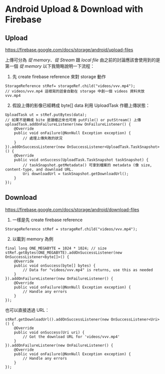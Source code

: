 # Android Upload & Download with Firebase

## Upload
https://firebase.google.com/docs/storage/android/upload-files

上傳可分為 *從 memory*、*從 Stream* 跟 *local file*
由之前的討論應該會使用到的是第一個 *從 memory*
以下我簡略說明一下流程：

1. 先 create firebase reference 來對 storage 動作

```
StorageReference stRef= storageRef.child("videos/vvv.mp4");
// videos/vvv.mp4 這樣寫的話會自動在 storage 中創一個 videos 資料夾放 vvv.mp4 
```

2. 假設上傳的影像已經轉成 byte[] data
利用 UploadTask 作聽上傳狀態：

```
UploadTask ut = stRef.putBytes(data); 
// 如果不是轉成 bite 是讀檔近來也可用 putFile() or putStream() 上傳
uploadTask.addOnFailureListener(new OnFailureListener() {
    @Override
    public void onFailure(@NonNull Exception exception) {
        // 處理上傳失敗的狀況
    }
}).addOnSuccessListener(new OnSuccessListener<UploadTask.TaskSnapshot>() {
    @Override
    public void onSuccess(UploadTask.TaskSnapshot taskSnapshot) {
        // taskSnapshot.getMetadata() 可拿到檔案的 metadata (像 size, content-type, and download URL.
        Uri downloadUrl = taskSnapshot.getDownloadUrl();
    }
});
```

## Download
https://firebase.google.com/docs/storage/android/download-files

1. 一樣是先 create firebase reference
```
StorageReference stRef = storageRef.child("videos/vvv.mp4");
```

2. 以載到 memory 為例
```
final long ONE_MEGABYTE = 1024 * 1024; // size
stRef.getBytes(ONE_MEGABYTE).addOnSuccessListener(new OnSuccessListener<byte[]>() {
    @Override
    public void onSuccess(byte[] bytes) {
        // Data for "videos/vvv.mp4" is returns, use this as needed
    }
}).addOnFailureListener(new OnFailureListener() {
    @Override
    public void onFailure(@NonNull Exception exception) {
        // Handle any errors
    }
});
```

也可以直接透過 URL：
```
stRef.getDownloadUrl().addOnSuccessListener(new OnSuccessListener<Uri>() {
    @Override
    public void onSuccess(Uri uri) {
        // Got the download URL for 'videos/vvv.mp4'
    }
}).addOnFailureListener(new OnFailureListener() {
    @Override
    public void onFailure(@NonNull Exception exception) {
        // Handle any errors
    }
});
```